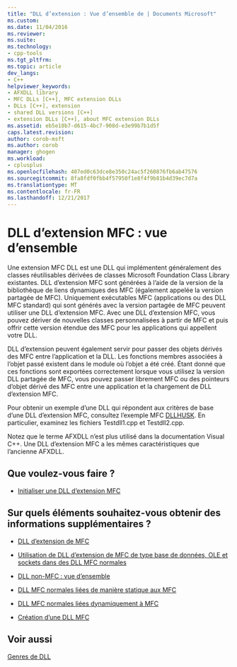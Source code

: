 ```yaml
---
title: "DLL d’extension : Vue d’ensemble de | Documents Microsoft"
ms.custom: 
ms.date: 11/04/2016
ms.reviewer: 
ms.suite: 
ms.technology:
- cpp-tools
ms.tgt_pltfrm: 
ms.topic: article
dev_langs:
- C++
helpviewer_keywords:
- AFXDLL library
- MFC DLLs [C++], MFC extension DLLs
- DLLs [C++], extension
- shared DLL versions [C++]
- extension DLLs [C++], about MFC extension DLLs
ms.assetid: eb5e10b7-d615-4bc7-908d-e3e99b7b1d5f
caps.latest.revision: 
author: corob-msft
ms.author: corob
manager: ghogen
ms.workload:
- cplusplus
ms.openlocfilehash: 407ed0c63dce8e350c24ac5f260876fb6ab47576
ms.sourcegitcommit: 8fa8fdf0fbb4f57950f1e8f4f9b81b4d39ec7d7a
ms.translationtype: MT
ms.contentlocale: fr-FR
ms.lasthandoff: 12/21/2017
---
```

# <a name="mfc-extension-dlls-overview"></a>DLL d’extension MFC : vue d’ensemble
Une extension MFC DLL est une DLL qui implémentent généralement des classes réutilisables dérivées de classes Microsoft Foundation Class Library existantes. DLL d’extension MFC sont générées à l’aide de la version de la bibliothèque de liens dynamiques des MFC (également appelée la version partagée de MFC). Uniquement exécutables MFC (applications ou des DLL MFC standard) qui sont générés avec la version partagée de MFC peuvent utiliser une DLL d’extension MFC. Avec une DLL d’extension MFC, vous pouvez dériver de nouvelles classes personnalisées à partir de MFC et puis offrir cette version étendue des MFC pour les applications qui appellent votre DLL.  
  
 DLL d’extension peuvent également servir pour passer des objets dérivés des MFC entre l’application et la DLL. Les fonctions membres associées à l’objet passé existent dans le module où l’objet a été créé. Étant donné que ces fonctions sont exportées correctement lorsque vous utilisez la version DLL partagée de MFC, vous pouvez passer librement MFC ou des pointeurs d’objet dérivé des MFC entre une application et la chargement de DLL d’extension MFC.  
  
 Pour obtenir un exemple d’une DLL qui répondent aux critères de base d’une DLL d’extension MFC, consultez l’exemple MFC [DLLHUSK](https://github.com/Microsoft/VCSamples/tree/master/VC2010Samples/MFC/advanced/dllhusk). En particulier, examinez les fichiers Testdll1.cpp et Testdll2.cpp.  
  
 Notez que le terme AFXDLL n’est plus utilisé dans la documentation Visual C++. Une DLL d’extension MFC a les mêmes caractéristiques que l’ancienne AFXDLL.  
  
## <a name="what-do-you-want-to-do"></a>Que voulez-vous faire ?  
  
-   [Initialiser une DLL d’extension MFC](../build/run-time-library-behavior.md#initializing-extension-dlls)  
  
## <a name="what-do-you-want-to-know-more-about"></a>Sur quels éléments souhaitez-vous obtenir des informations supplémentaires ?  
  
-   [DLL d’extension de MFC](../build/extension-dlls.md)  
  
-   [Utilisation de DLL d’extension de MFC de type base de données, OLE et sockets dans des DLL MFC normales](../build/using-database-ole-and-sockets-extension-dlls-in-regular-dlls.md)  
  
-   [DLL non-MFC : vue d’ensemble](../build/non-mfc-dlls-overview.md)  
  
-   [DLL MFC normales liées de manière statique aux MFC](../build/regular-dlls-statically-linked-to-mfc.md)  
  
-   [DLL MFC normales liées dynamiquement à MFC](../build/regular-dlls-dynamically-linked-to-mfc.md)  
  
-   [Création d’une DLL MFC](../mfc/reference/mfc-dll-wizard.md)  
  
## <a name="see-also"></a>Voir aussi  
 [Genres de DLL](../build/kinds-of-dlls.md)